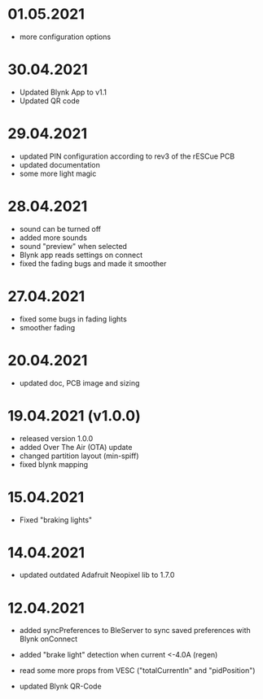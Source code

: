 # 01.05.2021

- more configuration options

# 30.04.2021

- Updated Blynk App to v1.1
- Updated QR code

# 29.04.2021

- updated PIN configuration according to rev3 of the rESCue PCB
- updated documentation
- some more light magic

# 28.04.2021

- sound can be turned off
- added more sounds
- sound "preview" when selected
- Blynk app reads settings on connect
- fixed the fading bugs and made it smoother

# 27.04.2021

- fixed some bugs in fading lights
- smoother fading

# 20.04.2021

- updated doc, PCB image and sizing

# 19.04.2021 (v1.0.0)

- released version 1.0.0
- added Over The Air (OTA) update
- changed partition layout (min-spiff)
- fixed blynk mapping

# 15.04.2021

- Fixed "braking lights"

# 14.04.2021

- updated outdated Adafruit Neopixel lib to 1.7.0

# 12.04.2021

- added syncPreferences to BleServer to sync saved preferences with Blynk onConnect
- added "brake light" detection when current <-4.0A (regen)
- read some more props from VESC ("totalCurrentIn" and "pidPosition")

- updated Blynk QR-Code